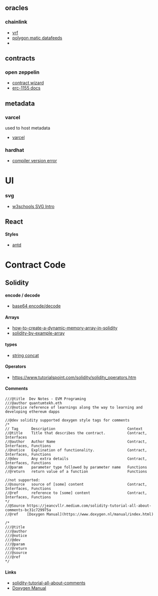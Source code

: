 ## oracles
### chainlink
- [vrf](https://docs.chain.link/docs/chainlink-vrf/)
- [polygon matic datafeeds](https://docs.chain.link/docs/matic-addresses/)
- 
## contracts
### open zeppelin
- [contract wizard](https://docs.openzeppelin.com/contracts/4.x/wizard)
- [erc-1155 docs](https://docs.openzeppelin.com/contracts/3.x/erc1155)

## metadata
### varcel
used to host metadata
- [varcel](https://vercel.com/dashboard)

### hardhat
- [compiler version error](https://backbencher.dev/articles/solved-error-hh606-solidity-version-pragma-statement)

# UI
### svg
- [w3schools SVG Intro](https://www.w3schools.com/graphics/svg_intro.asp)

## React
#### Styles
- [antd](https://ant.design/components/list/)

# Contract Code
## Solidity
#### encode / decode
- [base64 encode/decode](https://www.digitalocean.com/community/tutorials/how-to-encode-and-decode-strings-with-base64-in-javascript)

#### Arrays
- [how-to-create-a-dynamic-memory-array-in-solidity](https://stackoverflow.com/questions/66914403/how-to-create-a-dynamic-memory-array-in-solidity)
- [solidity-by-example-array](https://solidity-by-example.org/array/)

#### types
- [string concat](https://dev.to/hannudaniel/concatenate-two-strings-on-the-blockchain-using-solidity-smart-contracts-new-feature-in-v0812-549g)

#### Operators
- https://www.tutorialspoint.com/solidity/solidity_operators.htm

#### Comments
```
///@title  Dev Notes - EVM Programing
///@author quantumtekh.eth
///@notice reference of learnings along the way to learning and developing ethereum dapps

//@dev solidity supported doxygen style tags for comments
/*
// Tag      Description                                 Context
//@title    Title that describes the contract.          Contract, Interfaces
//@author   Author Name                                 Contract, Interfaces, Functions
//@notice   Explination of functionality.               Contract, Interfaces, Functions
//@dev      Any extra details                           Contract, Interfaces, Functions
//@param    parameter type followed by parameter name   Functions
//@return   return value of a function                  Functions

//not supported:
//@source   source of [some] content                    Contract, Interfaces, Functions
//@ref      reference to [some] content                 Contract, Interfaces, Functions
*/
//@Source https://jeancvllr.medium.com/solidity-tutorial-all-about-comments-bc31c729975a
//@ref    [Doxygen Manual](https://www.doxygen.nl/manual/index.html)

/*
///@title
///@author
///@notice
///@dev   
///@param 
///@return
///@source
///@ref   
*/

```
#### Links 
- [solidity-tutorial-all-about-comments](https://jeancvllr.medium.com/solidity-tutorial-all-about-comments-bc31c729975a)
- [Doxygen Manual](https://www.doxygen.nl/manual/index.html)
